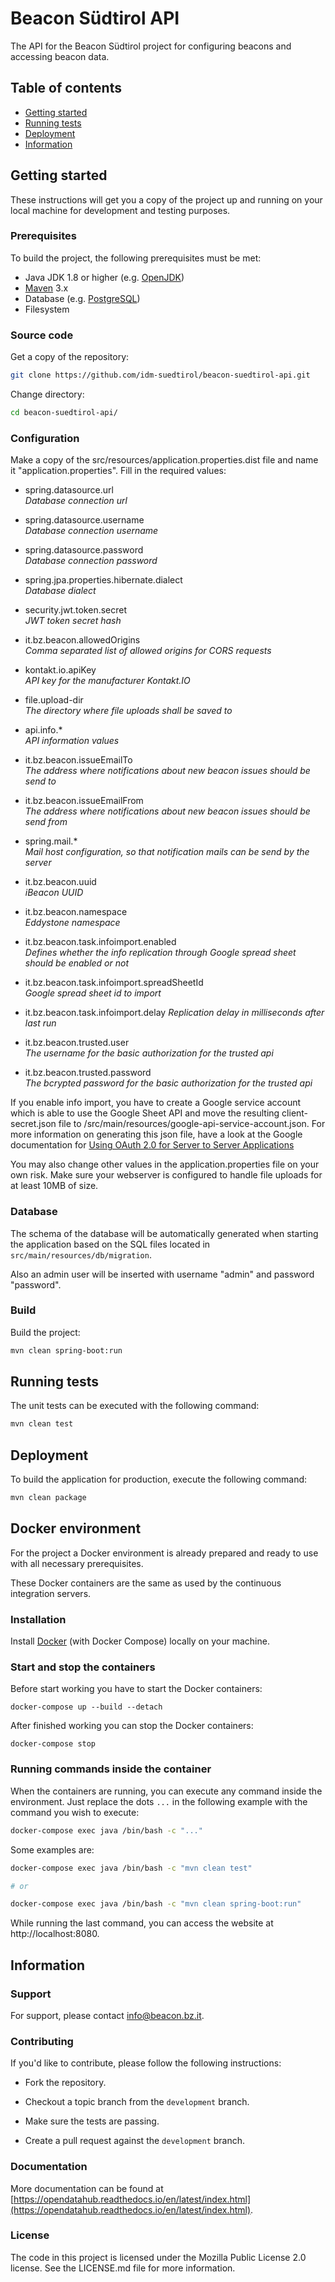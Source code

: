 # Beacon Südtirol API

The API for the Beacon Südtirol project for configuring beacons and accessing beacon data.

## Table of contents

- [Getting started](#getting-started)
- [Running tests](#running-tests)
- [Deployment](#deployment)
- [Information](#information)

## Getting started

These instructions will get you a copy of the project up and running
on your local machine for development and testing purposes.

### Prerequisites

To build the project, the following prerequisites must be met:

- Java JDK 1.8 or higher (e.g. [OpenJDK](https://openjdk.java.net/))
- [Maven](https://maven.apache.org/) 3.x
- Database (e.g. [PostgreSQL](https://www.postgresql.org))
- Filesystem

### Source code

Get a copy of the repository:

```bash
git clone https://github.com/idm-suedtirol/beacon-suedtirol-api.git
```

Change directory:

```bash
cd beacon-suedtirol-api/
```

### Configuration

Make a copy of the src/resources/application.properties.dist file and name it "application.properties". Fill in the required values:

* spring.datasource.url  
*Database connection url*


* spring.datasource.username  
*Database connection username*


* spring.datasource.password  
*Database connection password*


* spring.jpa.properties.hibernate.dialect  
*Database dialect*
  

* security.jwt.token.secret  
*JWT token secret hash*


* it.bz.beacon.allowedOrigins  
*Comma separated list of allowed origins for CORS requests*


* kontakt.io.apiKey  
*API key for the manufacturer Kontakt.IO*


* file.upload-dir  
*The directory where file uploads shall be saved to*


* api.info.*  
*API information values*


* it.bz.beacon.issueEmailTo  
*The address where notifications about new beacon issues should be send to*


* it.bz.beacon.issueEmailFrom  
*The address where notifications about new beacon issues should be send from*


* spring.mail.*  
*Mail host configuration, so that notification mails can be send by the server*


* it.bz.beacon.uuid  
*iBeacon UUID*


* it.bz.beacon.namespace  
*Eddystone namespace*


* it.bz.beacon.task.infoimport.enabled  
*Defines whether the info replication through Google spread sheet should be enabled or not*


* it.bz.beacon.task.infoimport.spreadSheetId  
*Google spread sheet id to import*


* it.bz.beacon.task.infoimport.delay
*Replication delay in milliseconds after last run*  


* it.bz.beacon.trusted.user  
*The username for the basic authorization for the trusted api*


* it.bz.beacon.trusted.password  
*The bcrypted password for the basic authorization for the trusted api*



If you enable info import, you have to create a Google service account which is able to use the Google Sheet API and move the resulting client-secret.json file to /src/main/resources/google-api-service-account.json.
For more information on generating this json file, have a look at the Google documentation for [Using OAuth 2.0 for Server to Server Applications](https://developers.google.com/identity/protocols/OAuth2ServiceAccount) 

You may also change other values in the application.properties file on your own risk.
Make sure your webserver is configured to handle file uploads for at least 10MB of size.

### Database

The schema of the database will be automatically generated when starting the application based on the SQL files located in `src/main/resources/db/migration`.

Also an admin user will be inserted with username "admin" and password "password".

### Build

Build the project:

```bash
mvn clean spring-boot:run
```

## Running tests

The unit tests can be executed with the following command:

```bash
mvn clean test
```

## Deployment

To build the application for production, execute the following command:

```bash
mvn clean package
```

## Docker environment

For the project a Docker environment is already prepared and ready to use with all necessary prerequisites.

These Docker containers are the same as used by the continuous integration servers.

### Installation

Install [Docker](https://docs.docker.com/install/) (with Docker Compose) locally on your machine.

### Start and stop the containers

Before start working you have to start the Docker containers:

```
docker-compose up --build --detach
```

After finished working you can stop the Docker containers:

```
docker-compose stop
```

### Running commands inside the container

When the containers are running, you can execute any command inside the environment. Just replace the dots `...` in the following example with the command you wish to execute:

```bash
docker-compose exec java /bin/bash -c "..."
```

Some examples are:

```bash
docker-compose exec java /bin/bash -c "mvn clean test"

# or

docker-compose exec java /bin/bash -c "mvn clean spring-boot:run"
```

While running the last command, you can access the website at http://localhost:8080.

## Information

### Support

For support, please contact [info@beacon.bz.it](mailto:info@beacon.bz.it).

### Contributing

If you'd like to contribute, please follow the following instructions:

- Fork the repository.

- Checkout a topic branch from the `development` branch.

- Make sure the tests are passing.

- Create a pull request against the `development` branch.

### Documentation

More documentation can be found at [https://opendatahub.readthedocs.io/en/latest/index.html](https://opendatahub.readthedocs.io/en/latest/index.html).

### License

The code in this project is licensed under the Mozilla Public License 2.0 license.
See the LICENSE.md file for more information.

